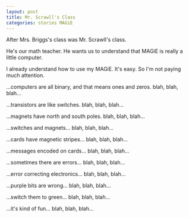 ```yaml
---
layout: post
title: Mr. Scrawll's Class
categories: stories MAGiE
---
```


After Mrs. Briggs's class was Mr. Scrawll's class.

He's our math teacher. He wants us to understand that MAGiE is really a little computer.

I already understand how to use my MAGiE. It's easy. So I'm not paying much attention.

...computers are all binary, and that means ones and zeros. blah, blah, blah...

...transistors are like switches. blah, blah, blah...

...magnets have north and south poles. blah, blah, blah...

...switches and magnets... blah, blah, blah...

...cards have magnetic stripes... blah, blah, blah...

...messages encoded on cards... blah, blah, blah...

...sometimes there are errors... blah, blah, blah...

...error correcting electronics... blah, blah, blah...

...purple bits are wrong... blah, blah, blah...

...switch them to green... blah, blah, blah...

...it's kind of fun... blah, blah, blah...
